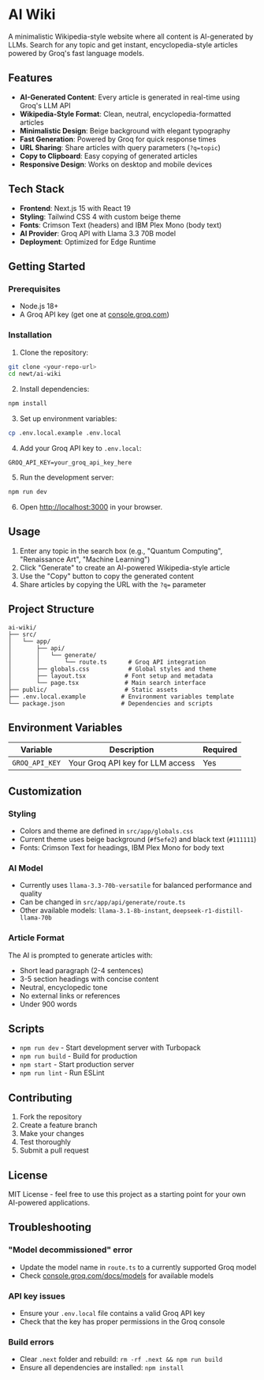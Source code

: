 # AI Wiki

A minimalistic Wikipedia-style website where all content is AI-generated by LLMs. Search for any topic and get instant, encyclopedia-style articles powered by Groq's fast language models.

## Features

- **AI-Generated Content**: Every article is generated in real-time using Groq's LLM API
- **Wikipedia-Style Format**: Clean, neutral, encyclopedia-formatted articles
- **Minimalistic Design**: Beige background with elegant typography
- **Fast Generation**: Powered by Groq for quick response times
- **URL Sharing**: Share articles with query parameters (`?q=topic`)
- **Copy to Clipboard**: Easy copying of generated articles
- **Responsive Design**: Works on desktop and mobile devices

## Tech Stack

- **Frontend**: Next.js 15 with React 19
- **Styling**: Tailwind CSS 4 with custom beige theme
- **Fonts**: Crimson Text (headers) and IBM Plex Mono (body text)
- **AI Provider**: Groq API with Llama 3.3 70B model
- **Deployment**: Optimized for Edge Runtime

## Getting Started

### Prerequisites

- Node.js 18+ 
- A Groq API key (get one at [console.groq.com](https://console.groq.com))

### Installation

1. Clone the repository:
```bash
git clone <your-repo-url>
cd newt/ai-wiki
```

2. Install dependencies:
```bash
npm install
```

3. Set up environment variables:
```bash
cp .env.local.example .env.local
```

4. Add your Groq API key to `.env.local`:
```
GROQ_API_KEY=your_groq_api_key_here
```

5. Run the development server:
```bash
npm run dev
```

6. Open [http://localhost:3000](http://localhost:3000) in your browser.

## Usage

1. Enter any topic in the search box (e.g., "Quantum Computing", "Renaissance Art", "Machine Learning")
2. Click "Generate" to create an AI-powered Wikipedia-style article
3. Use the "Copy" button to copy the generated content
4. Share articles by copying the URL with the `?q=` parameter

## Project Structure

```
ai-wiki/
├── src/
│   └── app/
│       ├── api/
│       │   └── generate/
│       │       └── route.ts      # Groq API integration
│       ├── globals.css           # Global styles and theme
│       ├── layout.tsx           # Font setup and metadata
│       └── page.tsx             # Main search interface
├── public/                      # Static assets
├── .env.local.example          # Environment variables template
└── package.json                # Dependencies and scripts
```

## Environment Variables

| Variable | Description | Required |
|----------|-------------|----------|
| `GROQ_API_KEY` | Your Groq API key for LLM access | Yes |

## Customization

### Styling
- Colors and theme are defined in `src/app/globals.css`
- Current theme uses beige background (`#f5efe2`) and black text (`#111111`)
- Fonts: Crimson Text for headings, IBM Plex Mono for body text

### AI Model
- Currently uses `llama-3.3-70b-versatile` for balanced performance and quality
- Can be changed in `src/app/api/generate/route.ts`
- Other available models: `llama-3.1-8b-instant`, `deepseek-r1-distill-llama-70b`

### Article Format
The AI is prompted to generate articles with:
- Short lead paragraph (2-4 sentences)
- 3-5 section headings with concise content
- Neutral, encyclopedic tone
- No external links or references
- Under 900 words

## Scripts

- `npm run dev` - Start development server with Turbopack
- `npm run build` - Build for production
- `npm start` - Start production server
- `npm run lint` - Run ESLint

## Contributing

1. Fork the repository
2. Create a feature branch
3. Make your changes
4. Test thoroughly
5. Submit a pull request

## License

MIT License - feel free to use this project as a starting point for your own AI-powered applications.

## Troubleshooting

### "Model decommissioned" error
- Update the model name in `route.ts` to a currently supported Groq model
- Check [console.groq.com/docs/models](https://console.groq.com/docs/models) for available models

### API key issues
- Ensure your `.env.local` file contains a valid Groq API key
- Check that the key has proper permissions in the Groq console

### Build errors
- Clear `.next` folder and rebuild: `rm -rf .next && npm run build`
- Ensure all dependencies are installed: `npm install`

